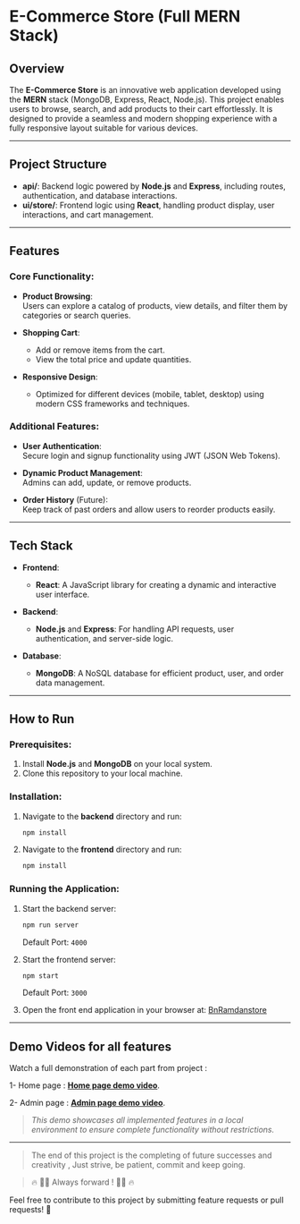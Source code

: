 # E-Commerce Store (Full MERN Stack)

## Overview

The **E-Commerce Store** is an innovative web application developed using the **MERN** stack (MongoDB, Express, React, Node.js). This project enables users to browse, search, and add products to their cart effortlessly. It is designed to provide a seamless and modern shopping experience with a fully responsive layout suitable for various devices.

---

## Project Structure

- **api/**: Backend logic powered by **Node.js** and **Express**, including routes, authentication, and database interactions.
- **ui/store/**: Frontend logic using **React**, handling product display, user interactions, and cart management.

---

## Features

### Core Functionality:
- **Product Browsing**:  
  Users can explore a catalog of products, view details, and filter them by categories or search queries.
  
- **Shopping Cart**:  
  - Add or remove items from the cart.  
  - View the total price and update quantities.  

- **Responsive Design**:  
  - Optimized for different devices (mobile, tablet, desktop) using modern CSS frameworks and techniques.

### Additional Features:
- **User Authentication**:  
  Secure login and signup functionality using JWT (JSON Web Tokens).  

- **Dynamic Product Management**:  
  Admins can add, update, or remove products.

- **Order History** (Future):  
  Keep track of past orders and allow users to reorder products easily.

---

## Tech Stack

- **Frontend**:
  - **React**: A JavaScript library for creating a dynamic and interactive user interface.

- **Backend**:
  - **Node.js** and **Express**: For handling API requests, user authentication, and server-side logic.
  
- **Database**:
  - **MongoDB**: A NoSQL database for efficient product, user, and order data management.

---

## How to Run

### Prerequisites:
1. Install **Node.js** and **MongoDB** on your local system.
2. Clone this repository to your local machine.

### Installation:
1. Navigate to the **backend** directory and run:
   ```bash
   npm install
   ```
2. Navigate to the **frontend** directory and run:
   ```bash
   npm install
   ```

### Running the Application:
1. Start the backend server:
   ```bash
   npm run server
   ```
   Default Port: `4000`

2. Start the frontend server:
   ```bash
   npm start
   ```
   Default Port: `3000`

3. Open the front end application in your browser at: [BnRamdanstore](https://bnramadanstore.vercel.app/)

---

## Demo Videos for all features

Watch a full demonstration of each part from project :

 1- Home page : [**Home page demo video**]([https://github.com/BnRamadan/bn-fs-mern-1-ecommerce-store/issues/1](https://github.com/BnRamadan/bn-fs-mern2-e-commerce-all/issues/1)).

 2- Admin page : [**Admin page demo video**]([https://github.com/BnRamadan/bn-fs-mern-1-ecommerce-store/issues/1](https://github.com/BnRamadan/bn-fs-mern2-e-commerce-all/issues/2)).



> _This demo showcases all implemented features in a local environment to ensure complete functionality without restrictions._

--- 

>   The end of this project is the completing of future successes and creativity , Just strive, be patient, commit and keep going.

>  🔥 💪🏻 Always forward ! 💪🏻 🔥

Feel free to contribute to this project by submitting feature requests or pull requests! 🚀

